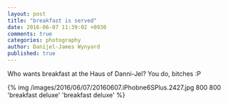 ```yaml
---
layout: post
title: "breakfast is served"
date: 2016-06-07 11:39:02 +0930
comments: true
categories: photography
author: Danijel-James Wynyard
published: true
---
```

Who wants breakfast at the Haus of Danni-Jel? You do, bitches :P

{% img /images/2016/06/07/20160607.iPhobne6SPlus.2427.jpg 800 800 'breakfast deluxe' 'breakfast deluxe' %}
